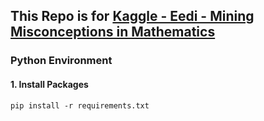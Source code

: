## This Repo is for [Kaggle - Eedi - Mining Misconceptions in Mathematics](https://www.kaggle.com/competitions/eedi-mining-misconceptions-in-mathematics)

### Python Environment

#### 1. Install Packages

```b
pip install -r requirements.txt
```